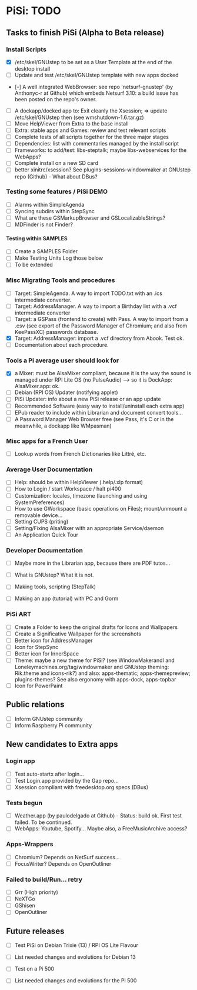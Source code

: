 # PiSi: TODO

## Tasks to finish PiSi (Alpha to Beta release)

### Install Scripts

- [x] /etc/skel/GNUstep to be set as a User Template at the end of the desktop install
- [ ] Update and test /etc/skel/GNUstep template with new apps docked
- [-] A well integrated WebBrowser: see repo 'netsurf-gnustep' (by Anthonyc-r at Github) which embeds Netsurf 3.10: a build issue has been posted on the repo's owner.
- [ ] A dockapp/docked app to: Exit cleanly the Xsession; => update /etc/skel/GNUstep then (see wmshutdown-1.6.tar.gz)
- [ ] Move HelpViewer from Extra to the base install
- [ ] Extra: stable apps and Games: review and test relevant scripts
- [ ] Complete tests of all scripts together for the three major stages
- [ ] Dependencies: list with commentaries managed by the install script
- [ ] Frameworks: to add/test: libs-steptalk; maybe libs-webservices for the WebApps?
- [ ] Complete install on a new SD card
- [ ] better xinitrc/xsession? See plugins-sessions-windowmaker at GNUstep repo (Github) - What about DBus?

### Testing some features / PiSi DEMO


- [ ] Alarms within SimpleAgenda
- [ ] Syncing subdirs within StepSync
- [ ] What are these GSMarkupBrowser and GSLocalizableStrings?
- [ ] MDFinder is not Finder?

#### Testing within SAMPLES

- [ ] Create a SAMPLES Folder
- [ ] Make Testing Units Log those below
- [ ] To be extended

### Misc Migrating Tools and procedures

- [ ] Target: SimpleAgenda. A way to import TODO.txt with an .ics intermediate converter.
- [ ] Target: AddressManager. A way to import a Birthday list with a .vcf intermediate converter
- [ ] Target: a GSPass (frontend to create) with Pass. A way to import from a .csv (see export of the Password Manager of Chromium; and also from KeePassXC) passwords database.
- [x] Target: AddressManager: import a .vcf directory from Abook. Test ok.
- [ ] Documentation about each procedure.

### Tools a Pi average user should look for

- [x] a Mixer: must be AlsaMixer compliant, because it is the way the sound is managed under RPI Lite OS (no PulseAudio) --> so it is DockApp: AlsaMixer.app: ok.
- [ ] Debian (RPI OS) Updater (notifying applet)
- [ ] PiSi Updater: info about a new PiSi release or an app update
- [ ] Recommended Software (easy way to install/uninstall each extra app)
- [ ] EPub reader to include within Librarian and document convert tools...
- [ ] A Password Manager Web Browser free (see Pass, it's C or in the meanwhile, a dockapp like WMpasman)

### Misc apps for a French User

- [ ] Lookup words from French Dictionaries like Littré, etc.

### Average User Documentation

- [ ] Help: should be within HelpViewer (.help/.xlp format)
- [ ] How to Login / start Workspace / halt pi400
- [ ] Customization: locales, timezone (launching and using SystemPreferences)
- [ ] How to use GWorkspace (basic operations on Files); mount/unmount a removable device...
- [ ] Setting CUPS (priting)
- [ ] Setting/Fixing AlsaMixer with an appropriate Service/daemon
- [ ] An Application Quick Tour

### Developer Documentation

- [ ] Maybe more in the Librarian app, because there are PDF tutos...
- [ ] What is GNUstep? What it is not.
- [ ] Making tools, scripting (StepTalk)
- [ ] Making an app (tutorial) with PC and Gorm


### PiSi ART

- [ ] Create a Folder to keep the original drafts for Icons and Wallpapers
- [ ] Create a Significative Wallpaper for the screenshots
- [ ] Better icon for AddressManager
- [ ] Icon for StepSync
- [ ] Better icon for InnerSpace
- [ ] Theme: maybe a new theme for PiSi? (see WindowMakerandI and Loneleymachines.org/tag/windowmaker and GNUstep theming: Rik.theme and icons-rik?) and also: apps-thematic; apps-themepreview; plugins-themes? See also ergonomy with apps-dock, apps-topbar
- [ ] Icon for PowerPaint

## Public relations

- [ ] Inform GNUstep community
- [ ] Inform Raspberry Pi community

## New candidates to Extra apps

### Login app

- [ ] Test auto-startx  after login...
- [ ] Test Login.app provided by the Gap repo...
- [ ] Xsession compliant with freedesktop.org specs (DBus)

### Tests begun
- [ ] Weather.app (by paulodelgado at Github) - Status: build ok. First test failed. To be continued.
- [ ] WebApps: Youtube, Spotify... Maybe also, a FreeMusicArchive access?

### Apps-Wrappers

- [ ] Chromium? Depends on NetSurf success...
- [ ] FocusWriter? Depends on OpenOutliner

### Failed to build/Run... retry

- [ ] Grr (High priority)
- [ ] NeXTGo
- [ ] GShisen
- [ ] OpenOutliner

## Future releases

- [ ] Test PiSi on Debian Trixie (13) / RPI OS Lite Flavour
- [ ] List needed changes and evolutions for Debian 13
- [ ] Test on a Pi 500 
- [ ] List needed changes and evolutions for the Pi 500



